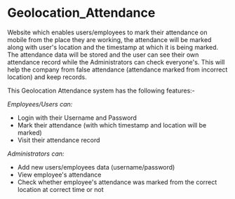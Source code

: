 # Geolocation_Attendance
Website which enables users/employees to mark their attendance on mobile from the place they are working, the attendance will be marked along with user's location and the timestamp at which it is being marked. The attendance data will be stored and the user can see their own attendance record while the Administrators can check everyone's. This will help the company from false attendance (attendance marked from incorrect location) and keep records.

This Geolocation Attendance system has the following features:- 

*Employees/Users can:*
* Login with their Username and Password
* Mark their attendance (with which timestamp and location will be marked)
* Visit their attendance record

*Administrators can:*
* Add new users/employees data (username/password)
* View employee's attendance
* Check whether employee's attendance was marked from the correct location at correct time or not
